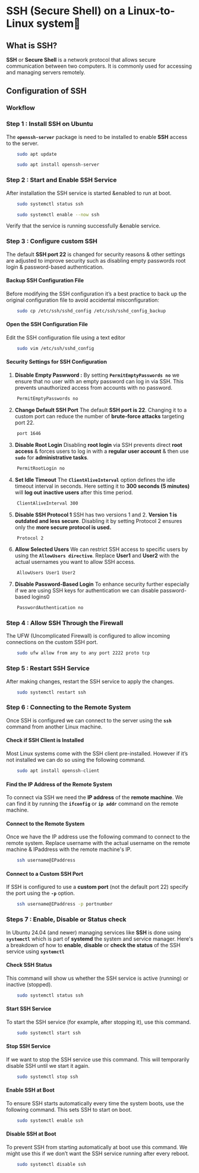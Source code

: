 # SSH (Secure Shell) on a Linux-to-Linux system🔐
## What is SSH?
**SSH** or **Secure Shell** is a network protocol that allows secure communication between two computers. It is commonly used for accessing and managing servers remotely.

## Configuration of SSH
### Workflow 

### Step 1 : Install SSH on Ubuntu
The **`openssh-server`** package is need to be installed to enable **SSH** access to the server.
```bash
    sudo apt update
```
```bash
    sudo apt install openssh-server
```
### Step 2 : Start and Enable SSH Service
After installation the SSH service is started &enabled to run at boot.
```bash
    sudo systemctl status ssh
```
```bash
    sudo systemctl enable --now ssh
```
Verify that the service is running successfully &enable service.

### Step 3 : Configure custom SSH
The default **SSH port 22** is changed for security reasons & other settings are adjusted to improve security such as disabling empty passwords root login & password-based authentication.
#### Backup SSH Configuration File
Before modifying the SSH configuration it’s a best practice to back up the original configuration file to avoid accidental misconfiguration:
```bash
    sudo cp /etc/ssh/sshd_config /etc/ssh/sshd_config_backup
```
#### Open the SSH Configuration File
Edit the SSH configuration file using a text editor
```bash
    sudo vim /etc/ssh/sshd_config
```
#### Security Settings for SSH Configuration
1. **Disable Empty Paswword :**
By setting **`PermitEmptyPasswords no`** we ensure that no user with an empty password can log in via SSH. This prevents unauthorized access from accounts with no password.
```bash
    PermitEmptyPasswords no
```
2. **Change Default SSH Port**
The default **SSH port is 22**. Changing it to a custom port  can reduce the number of **brute-force attacks** targeting port 22.
```bash
    port 1646
```
3. **Disable Root Login**
Disabling **root login** via SSH prevents direct **root access** & forces users to log in with a **regular user account** & then use **`sudo`** for **administrative tasks**.
```bash
    PermitRootLogin no
```
4. **Set Idle Timeout** 
The **`ClientAliveInterval`** option defines the idle timeout interval in seconds. Here setting it to **300 seconds (5 minutes)** will **log out** **inactive users** after this time period.
```bash
    ClientAliveInterval 300
```
5. **Disable SSH Protocol 1**
SSH has two versions 1 and 2. **Version 1 is outdated and less secure**. Disabling it by setting Protocol 2 ensures only the **more secure protocol is used.**
```bash
    Protocol 2
```
6. **Allow Selected Users**
We can restrict SSH access to specific users by using the **`AllowUsers directive`**. Replace **User1** and **User2** with the actual usernames you want to allow SSH access.
```bash
    AllowUsers User1 User2
```
7. **Disable Password-Based Login**
To enhance security further especially if we are using SSH keys for authentication we can disable password-based logins0
```bash
    PasswordAuthentication no
```
### Step 4 : Allow SSH Through the Firewall
The UFW (Uncomplicated Firewall) is configured to allow incoming connections on the custom SSH port.
```bash
    sudo ufw allow from any to any port 2222 proto tcp
```
### Step 5 : Restart SSH Service
After making changes, restart the SSH service to apply the changes.
```bash
    sudo systemctl restart ssh
```
### Step 6 : Connecting to the Remote System
Once SSH is configured we can connect to the server using the **`ssh`** command from another Linux machine.
#### Check if SSH Client is Installed
Most Linux systems come with the SSH client pre-installed. However if it’s not installed we can do so using the following command.
```bash
    sudo apt install openssh-client
```
#### Find the IP Address of the Remote System
To connect via SSH we need the **IP address** of the **remote machine**. We can find it by running the **`ifconfig`** or **`ip addr`** command on the remote machine.
#### Connect to the Remote System
Once we have the IP address use the following command to connect to the remote system. Replace username with the actual username on the remote machine & IPaddress with the remote machine's IP.
```bash
    ssh username@IPaddress
```
#### Connect to a Custom SSH Port
If SSH is configured to use a **custom port** (not the default port 22) specify the port using the **`-p`** option.
```bash
    ssh username@IPaddress -p portnumber
```
### Steps 7 : Enable, Disable or Status check
In Ubuntu 24.04 (and newer) managing services like **SSH** is done using **`systemctl`** which is part of **systemd** the system and service manager. Here's a breakdown of how to **enable**, **disable** or **check the status** of the SSH service using **`systemctl`**
#### Check SSH Status
This command will show us whether the SSH service is active (running) or inactive (stopped).
```bash
    sudo systemctl status ssh
```
#### Start SSH Service
To start the SSH service (for example, after stopping it), use this command.
```bash
    sudo systemctl start ssh
```
#### Stop SSH Service
If we want to stop the SSH service use this command. This will temporarily disable SSH until we start it again.
```bash
    sudo systemctl stop ssh
```
#### Enable SSH at Boot
To ensure SSH starts automatically every time the system boots, use the following command. This sets SSH to start on boot.
```bash
    sudo systemctl enable ssh
```
#### Disable SSH at Boot
To prevent SSH from starting automatically at boot use this command. We might use this if we don’t want the SSH service running after every reboot.
```bash
    sudo systemctl disable ssh
```